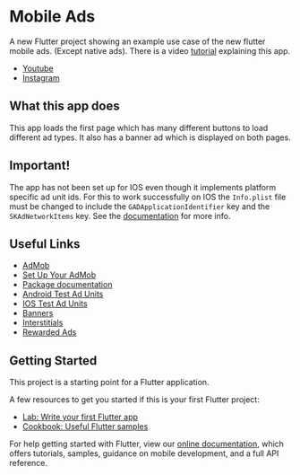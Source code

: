 # Mobile Ads

A new Flutter project showing an example use case of the new flutter mobile ads. (Except native ads). There is a video [tutorial](https://youtu.be/KyCPhxNTDhU) explaining this app.

- [Youtube](https://www.youtube.com/channel/UCgzDyB6FRT2sNhh0QhB7gtQ)
- [Instagram](https://www.instagram.com/some.one.who.codez/)

## What this app does
This app loads the first page which has many different buttons to load different ad types. It also has a banner ad which is displayed on both pages.

## Important!
The app has not been set up for IOS even though it implements platform specific ad unit ids. For this to work successfully on IOS the `Info.plist` file must be changed to include the `GADApplicationIdentifier` key and the `SKAdNetworkItems` key. See the [documentation](https://pub.dev/packages/google_mobile_ads) for more info.

## Useful Links
- [AdMob](https://apps.admob.com/signup/create-account)
- [Set Up Your AdMob](https://youtu.be/sXYbIEjGiJM?t=34)
- [Package documentation](https://pub.dev/packages/google_mobile_ads)
- [Android Test Ad Units](https://developers.google.com/admob/android/test-ads#sample_ad_units)
- [IOS Test Ad Units](https://developers.google.com/admob/ios/test-ads#demo_ad_units)
- [Banners](https://developers.google.com/admob/flutter/banner/get-started)
- [Interstitials](https://developers.google.com/admob/flutter/interstitial)
- [Rewarded Ads](https://developers.google.com/admob/flutter/rewarded)

## Getting Started

This project is a starting point for a Flutter application.

A few resources to get you started if this is your first Flutter project:

- [Lab: Write your first Flutter app](https://flutter.dev/docs/get-started/codelab)
- [Cookbook: Useful Flutter samples](https://flutter.dev/docs/cookbook)

For help getting started with Flutter, view our
[online documentation](https://flutter.dev/docs), which offers tutorials,
samples, guidance on mobile development, and a full API reference.